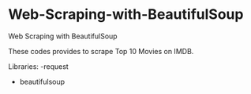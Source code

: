 # Web-Scraping-with-BeautifulSoup
Web Scraping with BeautifulSoup

These codes provides to scrape Top 10 Movies on IMDB.

Libraries:
-request
- beautifulsoup
